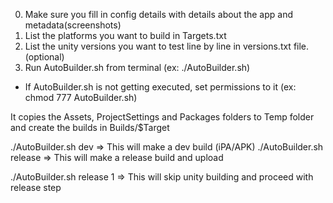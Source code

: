 0. Make sure you fill in config details with details about the app and metadata(screenshots)
1. List the platforms you want to build in Targets.txt
2. List the unity versions you want to test line by line in versions.txt file. (optional)
2. Run AutoBuilder.sh from terminal (ex: ./AutoBuilder.sh) 

* If AutoBuilder.sh is not getting executed, set permissions to it (ex: chmod 777 AutoBuilder.sh)

It copies the Assets, ProjectSettings and Packages folders to Temp folder and create the builds in Builds/$Target

./AutoBuilder.sh dev => This will make a dev build (iPA/APK)
./AutoBuilder.sh release => This will make a release build and upload

./AutoBuilder.sh release 1 => This will skip unity building and proceed with release step

